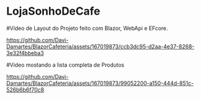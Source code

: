 # LojaSonhoDeCafe

#Vídeo de Layout do Projeto feito com Blazor, WebApi e EFcore.

https://github.com/Davi-Damartes/BlazorCafeteria/assets/167019873/ccb3dc95-d2aa-4e37-8268-3e32f4bbeba3



#Video mostando a lista completa de Produtos

https://github.com/Davi-Damartes/BlazorCafeteria/assets/167019873/99052200-a150-444d-851c-526b6b6f70c8
